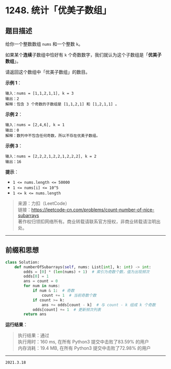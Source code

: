 # 1248. 统计「优美子数组」

## 题目描述

给你一个整数数组 `nums` 和一个整数 `k`。

如果某个**连续**子数组中恰好有 `k` 个奇数数字，我们就认为这个子数组是「**优美子数组**」。

请返回这个数组中「优美子数组」的数目。

**示例 1**：

```text
输入：nums = [1,1,2,1,1], k = 3
输出：2
解释：包含 3 个奇数的子数组是 [1,1,2,1] 和 [1,2,1,1] 。
```

**示例 2**：

```text
输入：nums = [2,4,6], k = 1
输出：0
解释：数列中不包含任何奇数，所以不存在优美子数组。
```

**示例 3**：

```text
输入：nums = [2,2,2,1,2,2,1,2,2,2], k = 2
输出：16
```

**提示**：

- `1 <= nums.length <= 50000`
- `1 <= nums[i] <= 10^5`
- `1 <= k <= nums.length`

> 来源：力扣（LeetCode）  
> 链接：<https://leetcode-cn.com/problems/count-number-of-nice-subarrays>  
> 著作权归领扣网络所有。商业转载请联系官方授权，非商业转载请注明出处。

---

## 前缀和思想

```python
class Solution:
    def numberOfSubarrays(self, nums: List[int], k: int) -> int:
        odds = [0] * (len(nums) + 1)  # 索引为奇数个数，值为出现频次
        odds[0] = 1
        ans = count = 0
        for num in nums:
            if num & 1:  # 奇数
                count += 1  # 当前奇数个数
            if count >= k:
                ans += odds[count - k]  # 与 count - k 组成 k 个奇数
            odds[count] += 1  # 更新频次列表
        return ans
```

**运行结果**：

> 执行结果：通过  
> 执行用时：160 ms, 在所有 Python3 提交中击败了83.59% 的用户  
> 内存消耗：19.4 MB, 在所有 Python3 提交中击败了72.98% 的用户

---

`2021.3.18`
